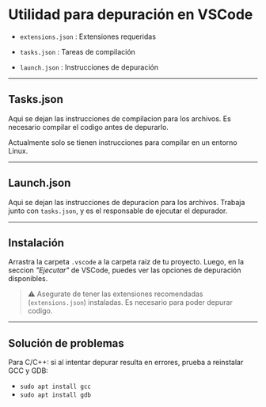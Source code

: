 # Utilidad para depuración en VSCode

- `extensions.json` : Extensiones requeridas

- `tasks.json` : Tareas de compilación

- `launch.json` : Instrucciones de depuración

---

## Tasks.json

Aqui se dejan las instrucciones de compilacion para los archivos. Es necesario compilar el codigo antes de depurarlo.

Actualmente solo se tienen instrucciones para compilar en un entorno Linux.

---

## Launch.json

Aqui se dejan las instrucciones de depuracion para los archivos. Trabaja junto con `tasks.json`, y es el responsable de ejecutar el depurador.

---

## Instalación

Arrastra la carpeta `.vscode` a la carpeta raiz de tu proyecto. Luego, en la seccion *"Ejecutar"* de VSCode, puedes ver las opciones de depuración disponibles.

> ⚠ Asegurate de tener las extensiones recomendadas (`extensions.json`) instaladas. Es necesario para poder depurar codigo.

---

## Solución de problemas

Para C/C++: si al intentar depurar resulta en errores, prueba a reinstalar GCC y GDB:

- `sudo apt install gcc`
- `sudo apt install gdb`
